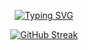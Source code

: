 <div align="center">
  
[![Typing SVG](https://readme-typing-svg.demolab.com?font=&weight=800&size=28&pause=1000&color=F7B01D&center=true&repeat=true&width=435&lines=Nothing+to+see+here...+%F0%9F%91%8B)](https://git.io/typing-svg)

[![GitHub Streak](https://streak-stats.demolab.com?user=tnam0x&theme=blood)](https://git.io/streak-stats)

</div>
